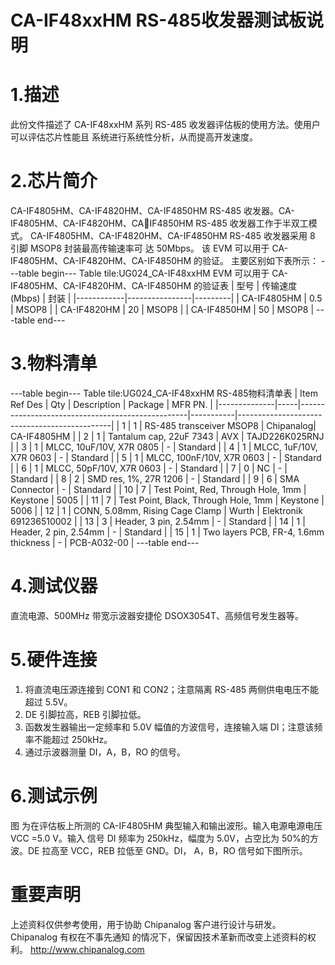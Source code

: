  # CA-IF48xxHM RS-485收发器测试板说明


# 1.描述
此份文件描述了 CA-IF48xxHM 系列 RS-485 收发器评估板的使用方法。使用户可以评估芯片性能且
系统进行系统性分析，从而提高开发速度。


# 2.芯片简介
CA-IF4805HM、CA-IF4820HM、CA-IF4850HM RS-485 收发器。CA-IF4805HM、CA-IF4820HM、CA￾IF4850HM RS-485 收发器工作于半双工模式。
CA-IF4805HM、CA-IF4820HM、CA-IF4850HM RS-485 收发器采用 8 引脚 MSOP8 封装最高传输速率可
达 50Mbps。
该 EVM 可以用于 CA-IF4805HM、CA-IF4820HM、CA-IF4850HM 的验证。
主要区别如下表所示：
---table begin---
Table tile:UG024_CA-IF48xxHM  EVM 可以用于 CA-IF4805HM、CA-IF4820HM、CA-IF4850HM 的验证表
| 型号        | 传输速度(Mbps) | 封装    |
|------------|----------------|---------|
| CA-IF4805HM | 0.5            | MSOP8   |
| CA-IF4820HM | 20             | MSOP8   |
| CA-IF4850HM | 50             | MSOP8   |
---table end---


# 3.物料清单
---table begin---
Table tile:UG024_CA-IF48xxHM RS-485物料清单表
| Item Ref Des | Qty | Description                                      | Package   | MFR           PN.                             |
|--------------|-----|--------------------------------------------------|-----------|----------------------------------------------|
| 1            | 1   | RS-485 transceiver MSOP8                        | Chipanalog| CA-IF4805HM                                  |
| 2            | 1   | Tantalum cap, 22uF 7343                        | AVX       | TAJD226K025RNJ                              |
| 3            | 1   | MLCC, 10uF/10V, X7R 0805                        | -         | Standard                                     |
| 4            | 1   | MLCC, 1uF/10V, X7R 0603                         | -         | Standard                                     |
| 5            | 1   | MLCC, 100nF/10V, X7R 0603                       | -         | Standard                                     |
| 6            | 1   | MLCC, 50pF/10V, X7R 0603                        | -         | Standard                                     |
| 7            | 0   | NC                                               | -         | Standard                                     |
| 8            | 2   | SMD res, 1%, 27R 1206                           | -         | Standard                                     |
| 9            | 6   | SMA Connector                                   | -         | Standard                                     |
| 10           | 7   | Test Point, Red, Through Hole, 1mm              | Keystone  | 5005                                         |
| 11           | 7   | Test Point, Black, Through Hole, 1mm            | Keystone  | 5006                                         |
| 12           | 1   | CONN, 5.08mm, Rising Cage Clamp                  | Wurth     | Elektronik 691236510002                      |
| 13           | 3   | Header, 3 pin, 2.54mm                           | -         | Standard                                     |
| 14           | 1   | Header, 2 pin, 2.54mm                           | -         | Standard                                     |
| 15           | 1   | Two layers PCB, FR-4, 1.6mm thickness           | -         | PCB-A032-00                                 |
---table end---


#  4.测试仪器
直流电源、500MHz 带宽示波器安捷伦 DSOX3054T、高频信号发生器等。



#  5.硬件连接
1. 将直流电压源连接到 CON1 和 CON2；注意隔离 RS-485 两侧供电电压不能超过 5.5V。
2. DE 引脚拉高，REB 引脚拉低。
3. 函数发生器输出一定频率和 5.0V 幅值的方波信号，连接输入端 DI；注意该频率不能超过
250kHz。
4. 通过示波器测量 DI，A，B，RO 的信号。


# 6.测试示例
图 为在评估板上所测的 CA-IF4805HM 典型输入和输出波形。输入电源电源电压 VCC =5.0 V。输入
信号 DI 频率为 250kHz，幅度为 5.0V，占空比为 50%的方波。DE 拉高至 VCC，REB 拉低至 GND。DI，
A，B，RO 信号如下图所示。


# 重要声明
上述资料仅供参考使用，用于协助 Chipanalog 客户进行设计与研发。Chipanalog 有权在不事先通知
的情况下，保留因技术革新而改变上述资料的权利。
 http://www.chipanalog.com
